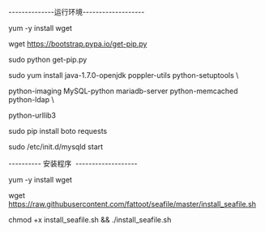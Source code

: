 --------------运行环境-------------------

yum -y install wget

wget https://bootstrap.pypa.io/get-pip.py

sudo python get-pip.py

sudo yum install java-1.7.0-openjdk poppler-utils python-setuptools \

python-imaging MySQL-python mariadb-server python-memcached python-ldap \

python-urllib3

sudo pip install boto requests

sudo /etc/init.d/mysqld start


----------  安装程序  -------------------

yum -y install wget

wget https://raw.githubusercontent.com/fattoot/seafile/master/install_seafile.sh

chmod +x install_seafile.sh && ./install_seafile.sh

